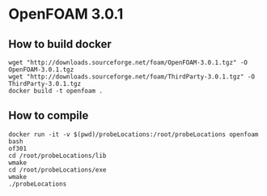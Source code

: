 # OpenFOAM 3.0.1

## How to build docker

```
wget "http://downloads.sourceforge.net/foam/OpenFOAM-3.0.1.tgz" -O OpenFOAM-3.0.1.tgz
wget "http://downloads.sourceforge.net/foam/ThirdParty-3.0.1.tgz" -O ThirdParty-3.0.1.tgz
docker build -t openfoam .
```

## How to compile
```
docker run -it -v $(pwd)/probeLocations:/root/probeLocations openfoam bash
of301
cd /root/probeLocations/lib
wmake
cd /root/probeLocations/exe
wmake
./probeLocations
```
